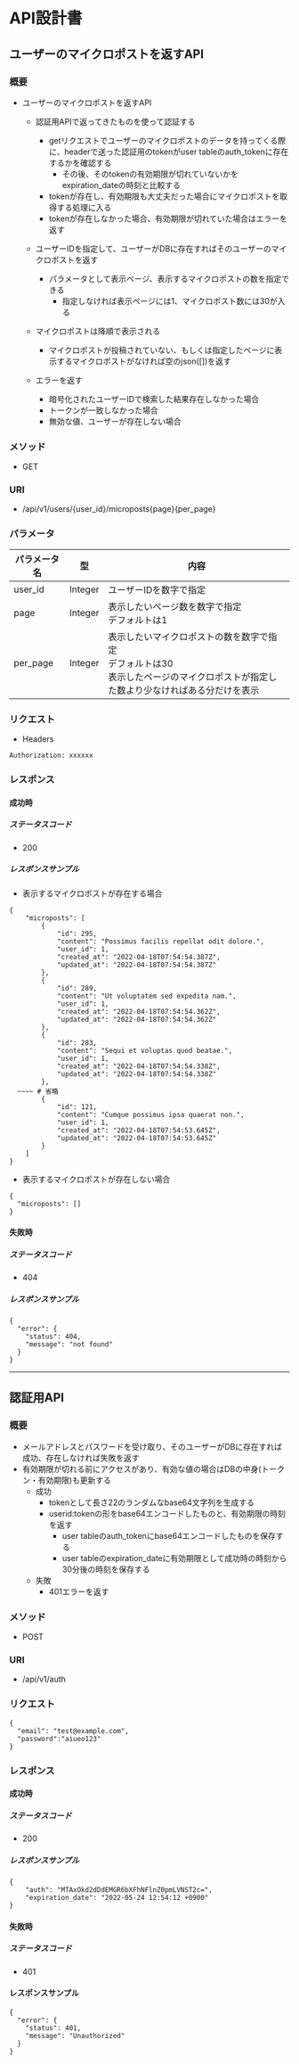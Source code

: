# API設計書

## ユーザーのマイクロポストを返すAPI

### 概要
- ユーザーのマイクロポストを返すAPI
  - 認証用APIで返ってきたものを使って認証する
    - getリクエストでユーザーのマイクロポストのデータを持ってくる際に、headerで送った認証用のtokenがuser tableのauth_tokenに存在するかを確認する
		- その後、そのtokenの有効期限が切れていないかをexpiration_dateの時刻と比較する
	- tokenが存在し、有効期限も大丈夫だった場合にマイクロポストを取得する処理に入る
	- tokenが存在しなかった場合、有効期限が切れていた場合はエラーを返す

  - ユーザーIDを指定して、ユーザーがDBに存在すればそのユーザーのマイクロポストを返す
    - パラメータとして表示ページ、表示するマイクロポストの数を指定できる
      - 指定しなければ表示ページには1、マイクロポスト数には30が入る
  - マイクロポストは降順で表示される
    - マイクロポストが投稿されていない、もしくは指定したページに表示するマイクロポストがなければ空のjson([])を返す
  - エラーを返す
    - 暗号化されたユーザーIDで検索した結果存在しなかった場合
	- トークンが一致しなかった場合
    - 無効な値、ユーザーが存在しない場合

### メソッド
- GET

### URI
- /api/v1/users/{user_id}/microposts{page}{per_page}

### パラメータ
| パラメータ名 | 型 | 内容 |
| ----| ---- | ---- |
| user_id | Integer | ユーザーIDを数字で指定 |
| page | Integer | 表示したいページ数を数字で指定<br>デフォルトは1 |
| per_page | Integer | 表示したいマイクロポストの数を数字で指定<br>デフォルトは30<br>表示したページのマイクロポストが指定した数より少なければある分だけを表示

### リクエスト
- Headers
```
Authorization: xxxxxx
```

### レスポンス
#### 成功時
##### ステータスコード
- 200

##### レスポンスサンプル
- 表示するマイクロポストが存在する場合
```
{
	"microposts": [
		{
			"id": 295,
			"content": "Possimus facilis repellat odit dolore.",
			"user_id": 1,
			"created_at": "2022-04-18T07:54:54.387Z",
			"updated_at": "2022-04-18T07:54:54.387Z"
		},
		{
			"id": 289,
			"content": "Ut voluptatem sed expedita nam.",
			"user_id": 1,
			"created_at": "2022-04-18T07:54:54.362Z",
			"updated_at": "2022-04-18T07:54:54.362Z"
		},
		{
			"id": 283,
			"content": "Sequi et voluptas quod beatae.",
			"user_id": 1,
			"created_at": "2022-04-18T07:54:54.338Z",
			"updated_at": "2022-04-18T07:54:54.338Z"
		},
  ~~~~ # 省略
		{
			"id": 121,
			"content": "Cumque possimus ipsa quaerat non.",
			"user_id": 1,
			"created_at": "2022-04-18T07:54:53.645Z",
			"updated_at": "2022-04-18T07:54:53.645Z"
		}
	]
}
```

- 表示するマイクロポストが存在しない場合
```
{
  "microposts": []
}
```

#### 失敗時
##### ステータスコード
- 404

##### レスポンスサンプル
```
{
  "error": {
    "status": 404,
    "message": "not found"
  }
}
```

---

## 認証用API

### 概要
- メールアドレスとパスワードを受け取り、そのユーザーがDBに存在すれば成功、存在しなければ失敗を返す
- 有効期限が切れる前にアクセスがあり、有効な値の場合はDBの中身(トークン・有効期限)も更新する
  - 成功
	  - tokenとして長さ22のランダムなbase64文字列を生成する
	  - userid:tokenの形をbase64エンコードしたものと、有効期限の時刻を返す
		  - user tableのauth_tokenにbase64エンコードしたものを保存する
		  - user tableのexpiration_dateに有効期限として成功時の時刻から30分後の時刻を保存する
  - 失敗
	  - 401エラーを返す

### メソッド
- POST

### URI
- /api/v1/auth

### リクエスト
```
{
  "email": "test@example.com",
  "password":"aiueo123"
}
```

### レスポンス
#### 成功時
##### ステータスコード
- 200

##### レスポンスサンプル
```
{
    "auth": "MTAxOkd2dDdEMGR6bXFhNFlnZ0pmLVNST2c=",
    "expiration_date": "2022-05-24 12:54:12 +0900"
}
```

#### 失敗時
##### ステータスコード
- 401

#### レスポンスサンプル
```
{
  "error": {
    "status": 401,
    "message": "Unauthorized"
  }
}
```
